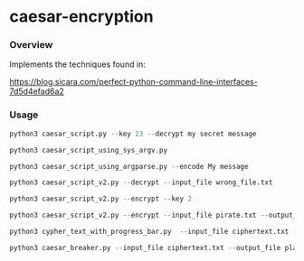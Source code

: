# caesar-encryption

### Overview

Implements the techniques found in:

https://blog.sicara.com/perfect-python-command-line-interfaces-7d5d4efad6a2


### Usage

```python
python3 caesar_script.py --key 23 --decrypt my secret message

python3 caesar_script_using_sys_argv.py

python3 caesar_script_using_argparse.py --encode My message

python3 caesar_script_v2.py --decrypt --input_file wrong_file.txt

python3 caesar_script_v2.py --encrypt --key 2

python3 caesar_script_v2.py --encrypt --input_file pirate.txt --output_file ciphertext.txt   

python3 cypher_text_with_progress_bar.py  --input_file ciphertext.txt --output_file plaintext.txt

python3 caesar_breaker.py --input_file ciphertext.txt --output_file plaintext.txt

```